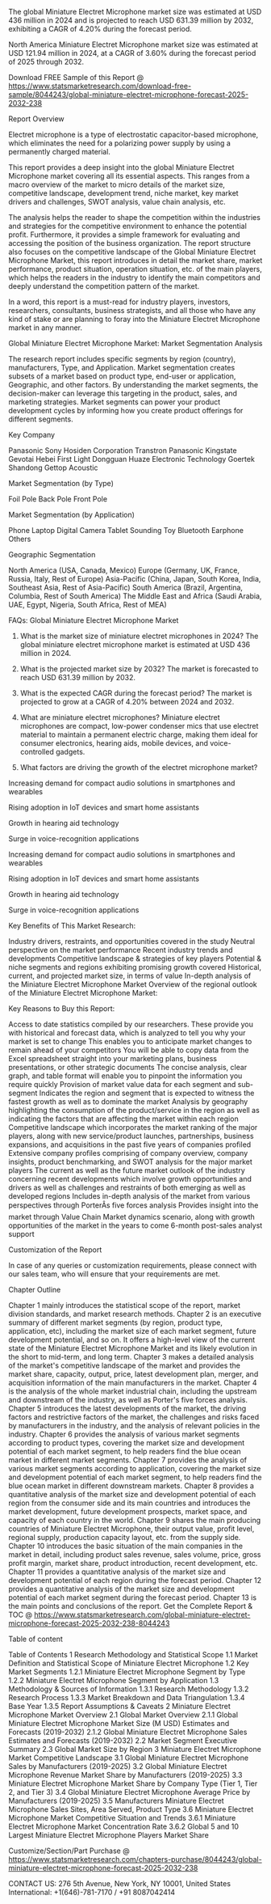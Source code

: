 The global Miniature Electret Microphone market size was estimated at USD 436 million in 2024 and is projected to reach USD 631.39 million by 2032, exhibiting a CAGR of 4.20% during the forecast period.



North America Miniature Electret Microphone market size was estimated at USD 121.94 million in 2024, at a CAGR of 3.60% during the forecast period of 2025 through 2032.

Download FREE Sample of this Report @ https://www.statsmarketresearch.com/download-free-sample/8044243/global-miniature-electret-microphone-forecast-2025-2032-238






Report Overview



Electret microphone is a type of electrostatic capacitor-based microphone, which eliminates the need for a polarizing power supply by using a permanently charged material.



This report provides a deep insight into the global Miniature Electret Microphone market covering all its essential aspects. This ranges from a macro overview of the market to micro details of the market size, competitive landscape, development trend, niche market, key market drivers and challenges, SWOT analysis, value chain analysis, etc.



The analysis helps the reader to shape the competition within the industries and strategies for the competitive environment to enhance the potential profit. Furthermore, it provides a simple framework for evaluating and accessing the position of the business organization. The report structure also focuses on the competitive landscape of the Global Miniature Electret Microphone Market, this report introduces in detail the market share, market performance, product situation, operation situation, etc. of the main players, which helps the readers in the industry to identify the main competitors and deeply understand the competition pattern of the market.



In a word, this report is a must-read for industry players, investors, researchers, consultants, business strategists, and all those who have any kind of stake or are planning to foray into the Miniature Electret Microphone market in any manner.



Global Miniature Electret Microphone Market: Market Segmentation Analysis



The research report includes specific segments by region (country), manufacturers, Type, and Application. Market segmentation creates subsets of a market based on product type, end-user or application, Geographic, and other factors. By understanding the market segments, the decision-maker can leverage this targeting in the product, sales, and marketing strategies. Market segments can power your product development cycles by informing how you create product offerings for different segments.



Key Company



Panasonic
Sony
Hosiden Corporation
Transtron
Panasonic
Kingstate
Gevotai
Hebei First Light
Dongguan Huaze Electronic Technology
Goertek
Shandong Gettop Acoustic


Market Segmentation (by Type)



Foil Pole
Back Pole
Front Pole


Market Segmentation (by Application)



Phone
Laptop
Digital Camera
Tablet
Sounding Toy
Bluetooth Earphone
Others


Geographic Segmentation



North America (USA, Canada, Mexico)
Europe (Germany, UK, France, Russia, Italy, Rest of Europe)
Asia-Pacific (China, Japan, South Korea, India, Southeast Asia, Rest of Asia-Pacific)
South America (Brazil, Argentina, Columbia, Rest of South America)
The Middle East and Africa (Saudi Arabia, UAE, Egypt, Nigeria, South Africa, Rest of MEA)


FAQs: Global Miniature Electret Microphone Market



1. What is the market size of miniature electret microphones in 2024? The global miniature electret microphone market is estimated at USD 436 million in 2024.



2. What is the projected market size by 2032? The market is forecasted to reach USD 631.39 million by 2032.



3. What is the expected CAGR during the forecast period? The market is projected to grow at a CAGR of 4.20% between 2024 and 2032.



4. What are miniature electret microphones? Miniature electret microphones are compact, low-power condenser mics that use electret material to maintain a permanent electric charge, making them ideal for consumer electronics, hearing aids, mobile devices, and voice-controlled gadgets.



5. What factors are driving the growth of the electret microphone market?



Increasing demand for compact audio solutions in smartphones and wearables

Rising adoption in IoT devices and smart home assistants

Growth in hearing aid technology

Surge in voice-recognition applications

Increasing demand for compact audio solutions in smartphones and wearables

Rising adoption in IoT devices and smart home assistants

Growth in hearing aid technology

Surge in voice-recognition applications



Key Benefits of This Market Research:



Industry drivers, restraints, and opportunities covered in the study
Neutral perspective on the market performance
Recent industry trends and developments
Competitive landscape & strategies of key players
Potential & niche segments and regions exhibiting promising growth covered
Historical, current, and projected market size, in terms of value
In-depth analysis of the Miniature Electret Microphone Market
Overview of the regional outlook of the Miniature Electret Microphone Market:


Key Reasons to Buy this Report:



Access to date statistics compiled by our researchers. These provide you with historical and forecast data, which is analyzed to tell you why your market is set to change
This enables you to anticipate market changes to remain ahead of your competitors
You will be able to copy data from the Excel spreadsheet straight into your marketing plans, business presentations, or other strategic documents
The concise analysis, clear graph, and table format will enable you to pinpoint the information you require quickly
Provision of market value data for each segment and sub-segment
Indicates the region and segment that is expected to witness the fastest growth as well as to dominate the market
Analysis by geography highlighting the consumption of the product/service in the region as well as indicating the factors that are affecting the market within each region
Competitive landscape which incorporates the market ranking of the major players, along with new service/product launches, partnerships, business expansions, and acquisitions in the past five years of companies profiled
Extensive company profiles comprising of company overview, company insights, product benchmarking, and SWOT analysis for the major market players
The current as well as the future market outlook of the industry concerning recent developments which involve growth opportunities and drivers as well as challenges and restraints of both emerging as well as developed regions
Includes in-depth analysis of the market from various perspectives through PorterÂs five forces analysis
Provides insight into the market through Value Chain
Market dynamics scenario, along with growth opportunities of the market in the years to come
6-month post-sales analyst support


Customization of the Report



In case of any queries or customization requirements, please connect with our sales team, who will ensure that your requirements are met.


Chapter Outline



Chapter 1 mainly introduces the statistical scope of the report, market division standards, and market research methods.
Chapter 2 is an executive summary of different market segments (by region, product type, application, etc), including the market size of each market segment, future development potential, and so on. It offers a high-level view of the current state of the Miniature Electret Microphone Market and its likely evolution in the short to mid-term, and long term.
Chapter 3 makes a detailed analysis of the market's competitive landscape of the market and provides the market share, capacity, output, price, latest development plan, merger, and acquisition information of the main manufacturers in the market.
Chapter 4 is the analysis of the whole market industrial chain, including the upstream and downstream of the industry, as well as Porter's five forces analysis.
Chapter 5 introduces the latest developments of the market, the driving factors and restrictive factors of the market, the challenges and risks faced by manufacturers in the industry, and the analysis of relevant policies in the industry.
Chapter 6 provides the analysis of various market segments according to product types, covering the market size and development potential of each market segment, to help readers find the blue ocean market in different market segments.
Chapter 7 provides the analysis of various market segments according to application, covering the market size and development potential of each market segment, to help readers find the blue ocean market in different downstream markets.
Chapter 8 provides a quantitative analysis of the market size and development potential of each region from the consumer side and its main countries and introduces the market development, future development prospects, market space, and capacity of each country in the world.
Chapter 9 shares the main producing countries of Miniature Electret Microphone, their output value, profit level, regional supply, production capacity layout, etc. from the supply side.
Chapter 10 introduces the basic situation of the main companies in the market in detail, including product sales revenue, sales volume, price, gross profit margin, market share, product introduction, recent development, etc.
Chapter 11 provides a quantitative analysis of the market size and development potential of each region during the forecast period.
Chapter 12 provides a quantitative analysis of the market size and development potential of each market segment during the forecast period.
Chapter 13 is the main points and conclusions of the report.
Get the Complete Report & TOC @ https://www.statsmarketresearch.com/global-miniature-electret-microphone-forecast-2025-2032-238-8044243

Table of content

Table of Contents
1 Research Methodology and Statistical Scope
1.1 Market Definition and Statistical Scope of Miniature Electret Microphone
1.2 Key Market Segments
1.2.1 Miniature Electret Microphone Segment by Type
1.2.2 Miniature Electret Microphone Segment by Application
1.3 Methodology & Sources of Information
1.3.1 Research Methodology
1.3.2 Research Process
1.3.3 Market Breakdown and Data Triangulation
1.3.4 Base Year
1.3.5 Report Assumptions & Caveats
2 Miniature Electret Microphone Market Overview
2.1 Global Market Overview
2.1.1 Global Miniature Electret Microphone Market Size (M USD) Estimates and Forecasts (2019-2032)
2.1.2 Global Miniature Electret Microphone Sales Estimates and Forecasts (2019-2032)
2.2 Market Segment Executive Summary
2.3 Global Market Size by Region
3 Miniature Electret Microphone Market Competitive Landscape
3.1 Global Miniature Electret Microphone Sales by Manufacturers (2019-2025)
3.2 Global Miniature Electret Microphone Revenue Market Share by Manufacturers (2019-2025)
3.3 Miniature Electret Microphone Market Share by Company Type (Tier 1, Tier 2, and Tier 3)
3.4 Global Miniature Electret Microphone Average Price by Manufacturers (2019-2025)
3.5 Manufacturers Miniature Electret Microphone Sales Sites, Area Served, Product Type
3.6 Miniature Electret Microphone Market Competitive Situation and Trends
3.6.1 Miniature Electret Microphone Market Concentration Rate
3.6.2 Global 5 and 10 Largest Miniature Electret Microphone Players Market Share

Customize/Section/Part Purchase @ https://www.statsmarketresearch.com/chapters-purchase/8044243/global-miniature-electret-microphone-forecast-2025-2032-238

CONTACT US:
276 5th Avenue, New York, NY 10001, United States
International: +1(646)-781-7170 / +91 8087042414
